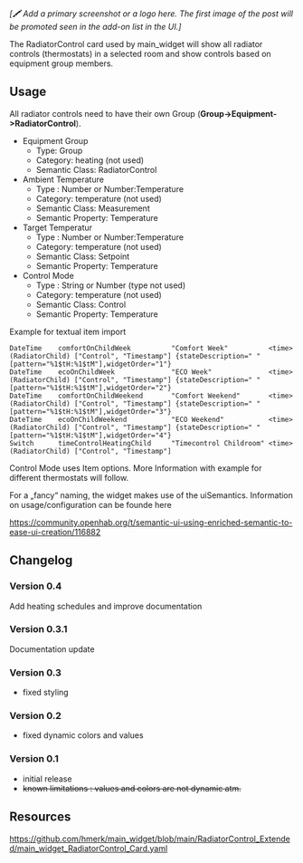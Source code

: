 _[🖍 Add a primary screenshot or a logo here. The first image of the post will be promoted seen in the add-on list in the UI.]_

The RadiatorControl card used by main_widget will show all radiator controls (thermostats) in a selected room and show controls based on equipment group members.

## Usage

All radiator controls need to have their own Group (**Group->Equipment->RadiatorControl**).

- Equipment Group
  - Type: Group
  - Category: heating (not used)
  - Semantic Class: RadiatorControl
- Ambient Temperature
  - Type : Number or Number:Temperature
  - Category: temperature (not used)
  - Semantic Class: Measurement
  - Semantic Property: Temperature
- Target Temperatur
  - Type : Number or Number:Temperature
  - Category: temperature (not used)
  - Semantic Class: Setpoint
  - Semantic Property: Temperature
- Control Mode
  - Type : String or Number (type not used)
  - Category: temperature (not used)
  - Semantic Class: Control
  - Semantic Property: Temperature

Example for textual item import

```csv
DateTime    comfortOnChildWeek          "Comfort Week"          <time>  (RadiatorChild) ["Control", "Timestamp"] {stateDescription=" "[pattern="%1$tH:%1$tM"],widgetOrder="1"}
DateTime    ecoOnChildWeek              "ECO Week"              <time>  (RadiatorChild) ["Control", "Timestamp"] {stateDescription=" "[pattern="%1$tH:%1$tM"],widgetOrder="2"}
DateTime    comfortOnChildWeekend       "Comfort Weekend"       <time>  (RadiatorChild) ["Control", "Timestamp"] {stateDescription=" "[pattern="%1$tH:%1$tM"],widgetOrder="3"}
DateTime    ecoOnChildWeekend           "ECO Weekend"           <time>  (RadiatorChild) ["Control", "Timestamp"] {stateDescription=" "[pattern="%1$tH:%1$tM"],widgetOrder="4"}
Switch      timeControlHeatingChild     "Timecontrol Childroom" <time>  (RadiatorChild) ["Control", "Timestamp"]
```


Control Mode uses Item options. More Information with example for different thermostats will follow.

For a „fancy“ naming, the widget makes use of the uiSemantics.
Information on usage/configuration can be founde here

https://community.openhab.org/t/semantic-ui-using-enriched-semantic-to-ease-ui-creation/116882


## Changelog
### Version 0.4
Add heating schedules and improve documentation
### Version 0.3.1
Documentation update
### Version 0.3
- fixed styling
### Version 0.2
- fixed dynamic colors and values
### Version 0.1
- initial release
- <s>known limitations : values and colors are not dynamic atm.</s>

## Resources
https://github.com/hmerk/main_widget/blob/main/RadiatorControl_Extended/main_widget_RadiatorControl_Card.yaml


